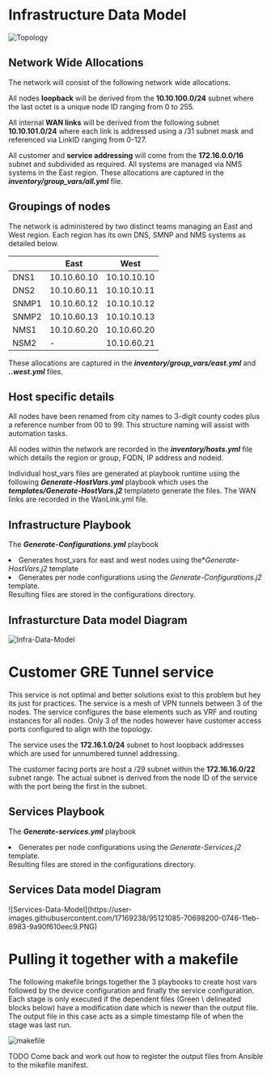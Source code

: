 <H1> Infrastructure Data Model </H1>

![Topology](https://user-images.githubusercontent.com/17169238/95120967-46b05b00-0746-11eb-9cdd-753b4e936536.PNG)

<H2> Network Wide Allocations </H2>
The network will consist of the following network wide allocations.

All nodes **loopback** will be derived from the **10.10.100.0/24**  subnet where the last octet is a unique node ID ranging from 0 to 255.

All internal **WAN links** will be derived from the following subnet **10.10.101.0/24** where each link is addressed using a /31 subnet mask and referenced via LinkID ranging from 0-127. 

All customer and **service addressing** will come from the **172.16.0.0/16** subnet and subdivided as required. All systems are managed via NMS systems in the East region.
These allocations are captured in the **<em>inventory/group_vars/all.yml</em>** file.

<h2>Groupings of nodes</h2>
The network is administered by two distinct teams managing an East and West region. Each region has its own DNS, SMNP and NMS systems as detailed below.

|       | East        | West        |
|-------|-------------|-------------|
| DNS1  | 10.10.60.10 | 10.10.10.10 |
| DNS2  | 10.10.60.11 | 10.10.10.11 |
| SNMP1 | 10.10.60.12 | 10.10.10.12 |
| SNMP2 | 10.10.60.13 | 10.10.10.13 |
| NMS1  | 10.10.60.20 | 10.10.60.20 |
| NSM2  | -           | 10.10.60.21 |

These allocations are captured in the **<em>inventory/group_vars/east.yml</em>** and **<em>..west.yml</em>** files.

<h2>Host specific details</h2>
All nodes have been renamed from city names to 3-digit county codes plus a reference number from 00 to 99. This structure naming will assist with automation tasks. 

All nodes within the network are recorded in the **<em>inventory/hosts.yml</em>** file which details the region or group, FQDN, IP address and nodeid. 

Individual host_vars files are generated at playbook runtime using the following **<em>Generate-HostVars.yml</em>** playbook which uses the **<em>templates/Generate-HostVars.j2</em>** templateto generate the files. The WAN links are recorded in the WanLink.yml file.

<h2> Infrastructure Playbook</h2>

The **<em>Generate-Configurations.yml</em>** playbook 

<li> Generates host_vars for east and west nodes using the*<em>Generate-HostVars.j2</em> template</li>
<li> Generates per node configurations using the <em>Generate-Configurations.j2</em> template.</li>
<l1>Resulting files are stored in the configurations directory.</l1>

<H2> Infrasturcture Data model Diagram </H2>

![Infra-Data-Model](https://user-images.githubusercontent.com/17169238/95121518-0bfaf280-0747-11eb-85a8-dff94a1e81ba.PNG)

<h1>Customer GRE Tunnel service</h1>
This service is not optimal and better solutions exist to this problem but hey its just for practices. The service is a mesh of VPN tunnels between 3 of the nodes. The service configures the base elements such as VRF and routing instances for all nodes. Only 3 of the nodes however have customer access ports configured to align with the topology. 

The service uses the **172.16.1.0/24** subnet to host loopback addresses which are used for unnumbered tunnel addressing. 

The customer facing ports are host a /29 subnet within the **172.16.16.0/22** subnet range. The actual subnet is derived from the node ID of the service with the port being the first in the subnet.

<h2> Services Playbook</h2>

The **<em>Generate-services.yml</em>** playbook 

<li> Generates per node configurations using the <em>Generate-Services.j2</em> template.</li>
<l1> Resulting files are stored in the configurations directory.</l1>

<H2> Services Data model Diagram </H2>
<p>
![Services-Data-Model](https://user-images.githubusercontent.com/17169238/95121085-70698200-0746-11eb-8983-9a90f610eec9.PNG)

<H1> Pulling it together with a makefile </H1>

The following makefile brings together the 3 playbooks to create host vars followed by the device configuration and finally the service configuration. Each stage is only executed if the dependent files (Green \ delineated blocks below) have a modification date which is newer than the output file. The output file in this case acts as a simple timestamp file of when the stage was last run. 

![makefile](https://user-images.githubusercontent.com/17169238/96472509-77a18d00-1228-11eb-9a94-28354df524f4.PNG)

TODO Come back and work out how to register the output files from Ansible to the mikefile manifest. 